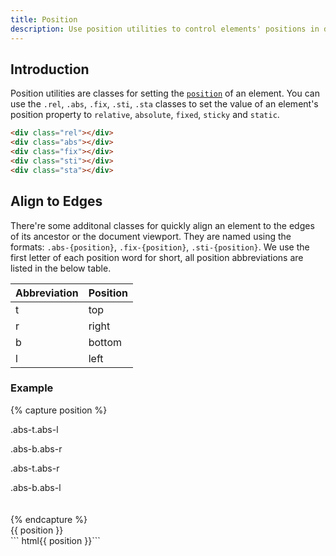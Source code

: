 ```yaml
---
title: Position
description: Use position utilities to control elements' positions in different containers.
---
```


## Introduction

Position utilities are classes for setting the
[`position`](https://developer.mozilla.org/en-US/docs/Web/CSS/position) of an element.
You can use the `.rel`, `.abs`, `.fix`, `.sti`, `.sta` classes
to set the value of an element's position property to
`relative`, `absolute`, `fixed`, `sticky` and `static`.

``` html
<div class="rel"></div>
<div class="abs"></div>
<div class="fix"></div>
<div class="sti"></div>
<div class="sta"></div>
```

## Align to Edges

There're some additonal classes for quickly align an element
to the edges of its ancestor or the document viewport.
They are named using the formats:
`.abs-{position}`, `.fix-{position}`, `.sti-{position}`.
We use the first letter of each position word for short,
all position abbreviations are listed in the below table.

<div class="table table-border my-small">
  <table>
    <thead>
      <tr><th>Abbreviation</th><th>Position</th></tr>
    </thead>
    <tbody>
      <tr><td>t</td><td>top</td></tr>
      <tr><td>r</td><td>right</td></tr>
      <tr><td>b</td><td>bottom</td></tr>
      <tr><td>l</td><td>left</td></tr>
    </tbody>
  </table>
</div>

### Example

{% capture position %}
<div class="rel bc-dark" style="height: 9rem">
  <p class="abs-t abs-l px-small bc-primary c-light">.abs-t.abs-l</p>
  <p class="abs-b abs-r px-small bc-primary c-light">.abs-b.abs-r</p>
  <!-- Use margin utilities to add some spacing. -->
  <p class="abs-t abs-r mt-small mr-small px-small bc-danger c-light">.abs-t.abs-r</p>
  <p class="abs-b abs-l ml-small mb-small px-small bc-danger c-light">.abs-b.abs-l</p>
</div>
{% endcapture %}
<div class="example">
  {{ position }}
</div>
``` html{{ position }}```